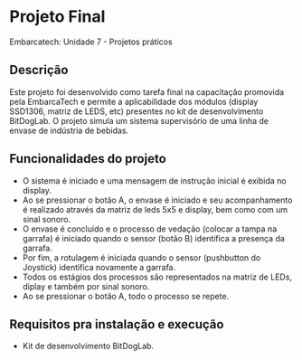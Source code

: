 # Projeto Final

Embarcatech: Unidade 7 - Projetos práticos

## **Descrição**
  Este projeto foi desenvolvido como tarefa final na capacitação promovida pela EmbarcaTech e permite a aplicabilidade dos módulos (display SSD1306, matriz de LEDS, etc) presentes no kit de desenvolvimento BitDogLab. O projeto simula um sistema supervisório de uma linha de envase de indústria de bebidas.

## **Funcionalidades do projeto**
- O sistema é iniciado e uma mensagem de instrução inicial é exibida no display.
- Ao se pressionar o botão A, o envase é iniciado e seu acompanhamento é realizado através da matriz de leds 5x5 e display, bem como com um sinal sonoro.
- O envase é concluído e o processo de vedação (colocar a tampa na garrafa) é iniciado quando o sensor (botão B) identifica a presença da garrafa.
- Por fim, a rotulagem é iniciada quando o sensor (pushbutton do Joystick) identifica novamente a garrafa.
- Todos os estágios dos processos são representados na matriz de LEDs, diplay e também por sinal sonoro.
- Ao se pressionar o botão A, todo o processo se repete.

## **Requisitos pra instalação e execução**
- Kit de desenvolvimento BitDogLab.
